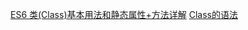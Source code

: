[ES6 类(Class)基本用法和静态属性+方法详解](http://blog.csdn.net/pcaxb/article/details/53759637)
[Class的语法](http://es6.ruanyifeng.com/#docs/class)
